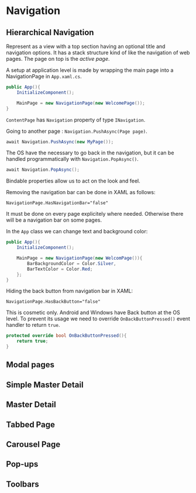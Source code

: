 Navigation
==========

## Hierarchical Navigation

Represent as a view with a top section having an optional title and navigation options. It has a stack structure kind of like the navigation of web pages. The page on top is the *active page*.

A setup at application level is made by wrapping the main page into a NavigationPage in `App.xaml.cs`.

```csharp
public App(){
	InitializeComponent();

	MainPage = new NavigationPage(new WelcomePage());
}
```

`ContentPage` has `Navigation` property of type `INavigation`.

Going to another page : `Navigation.PushAsync(Page page)`.

```csharp
await Navigation.PushAsync(new MyPage());
```

The OS have the necessary to go back in the navigation, but it can be handled programmatically with `Navigation.PopAsync()`.

```csharp
await Navigation.PopAsync();
```

Bindable properties allow us to act on the look and feel.

Removing the navigation bar can be done in XAML as follows:

`NavigationPage.HasNavigationBar="false"`

It must be done on every page explicitely where needed. Otherwise there will be a navigation bar on some pages.

In the `App` class we can change text and background color:

```csharp
public App(){
	InitializeComponent();

	MainPage = new NavigationPage(new WelcomPage()){
		BarBackgroundColor = Color.Silver,
		BarTextColor = Color.Red;
	};
}
```

Hiding the back button from navigation bar in XAML:

`NavigationPage.HasBackButton="false"`

This is cosmetic only. Android and Windows have Back button at the OS level. To prevent its usage we need to override `OnBackButtonPressed()` event handler to return `true`.

```csharp
protected override bool OnBackButtonPressed(){
	return true;
}
```

## Modal pages

## Simple Master Detail

## Master Detail

## Tabbed Page

## Carousel Page

## Pop-ups

## Toolbars